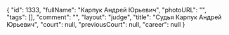 {
    "id": 1333,
    "fullName": "Карпук Андрей Юрьевич",
    "photoURL": "",
    "tags": [],
    "comment": "",
    "layout": "judge",
    "title": "Судья Карпук Андрей Юрьевич",
    "court": null,
    "previousCourt": null,
    "career": null
}